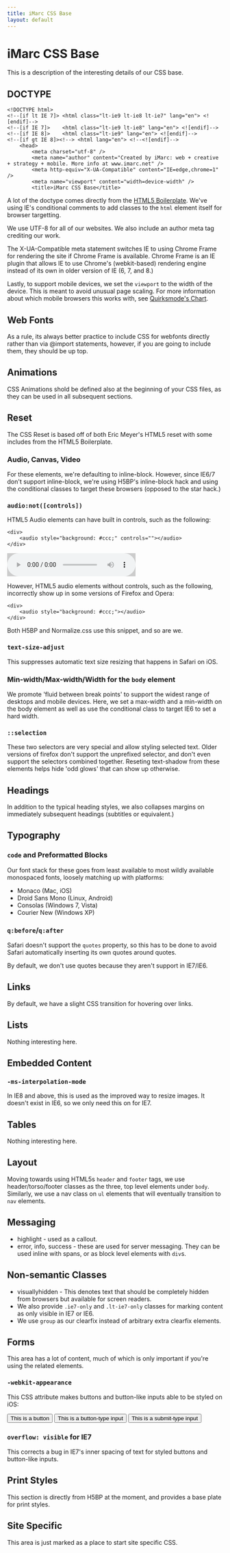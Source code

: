 ```yaml
---
title: iMarc CSS Base
layout: default
---
```


# iMarc CSS Base

This is a description of the interesting details of our CSS base.

## DOCTYPE

    <!DOCTYPE html>
    <!--[if lt IE 7]> <html class="lt-ie9 lt-ie8 lt-ie7" lang="en"> <![endif]-->
    <!--[if IE 7]>    <html class="lt-ie9 lt-ie8" lang="en"> <![endif]-->
    <!--[if IE 8]>    <html class="lt-ie9" lang="en"> <![endif]-->
    <!--[if gt IE 8]><!--> <html lang="en"> <!--<![endif]-->
        <head>
            <meta charset="utf-8" />
            <meta name="author" content="Created by iMarc: web + creative + strategy + mobile. More info at www.imarc.net" />
            <meta http-equiv="X-UA-Compatible" content="IE=edge,chrome=1" />
            <meta name="viewport" content="width=device-width" />
            <title>iMarc CSS Base</title>

A lot of the doctype comes directly from the
[HTML5 Boilerplate](http://html5boilerplate.com/). We've using IE's conditional
comments to add classes to the `html` element itself for browser targetting.

We use UTF-8 for all of our websites. We also include an author meta tag
crediting our work.

The X-UA-Compatible meta statement switches IE to using Chrome Frame for
rendering the site if Chrome Frame is available. Chrome Frame is an IE plugin
that allows IE to use Chrome's (webkit-based) rendering engine instead of its
own in older version of IE (6, 7, and 8.)

Lastly, to support mobile devices, we set the `viewport` to the width of the device.
This is meant to avoid unusual page scaling. For more information about which
mobile browsers this works with, see
[Quirksmode's Chart](http://www.quirksmode.org/mobile/tableViewport.html#metaviewport).

## Web Fonts

As a rule, its always better practice to include CSS for webfonts directly
rather than via @import statements, however, if you are going to include them,
they should be up top.

## Animations

CSS Animations shold be defined also at the beginning of your CSS files, as
they can be used in all subsequent sections.

## Reset

The CSS Reset is based off of both Eric Meyer's HTML5 reset with some includes
from the HTML5 Boilerplate.

### Audio, Canvas, Video

For these elements, we're defaulting to inline-block. However, since IE6/7
don't support inline-block, we're using H5BP's inline-block hack and using the
conditional classes to target these browsers (opposed to the star hack.)

### `audio:not([controls])`

HTML5 Audio elements can have built in controls, such as the following:

    <div>
    	<audio style="background: #ccc;" controls=""></audio>
    </div>

<div class="group">
	<audio style="background: #ccc;" controls=""></audio>
</div>

However, HTML5 audio elements without controls, such as the following,
incorrectly show up in some versions of Firefox and Opera:

    <div>
    	<audio style="background: #ccc;"></audio>
    </div>

<div class="group">
	<audio style="background: #ccc;"></audio>
</div>

Both H5BP and Normalize.css use this snippet, and so are we.

### `text-size-adjust`

This suppresses automatic text size resizing that happens in Safari on iOS.


### Min-width/Max-width/Width for the `body` element

We promote 'fluid between break points' to support the widest range of desktops
and mobile devices. Here, we set a max-width and a min-width on the body
element as well as use the conditional class to target IE6 to set a hard width.

### `::selection`

These two selectors are very special and allow styling selected text. Older
versions of firefox don't support the unprefixed selector, and don't even
support the selectors combined together. Reseting text-shadow from these
elements helps hide 'odd glows' that can show up otherwise.


## Headings

In addition to the typical heading styles, we also collapses margins on
immediately subsequent headings (subtitles or equivalent.)

## Typography

### `code` and Preformatted Blocks

Our font stack for these goes from least available to most wildly available
monospaced fonts, loosely matching up with platforms:

+ Monaco (Mac, iOS)
+ Droid Sans Mono (Linux, Android)
+ Consolas (Windows 7, Vista)
+ Courier New (Windows XP)

### `q:before`/`q:after`

Safari doesn't support the `quotes` property, so this has to be done to avoid
Safari automatically inserting its own quotes around quotes.

By default, we don't use quotes because they aren't support in IE7/IE6.

## Links

By default, we have a slight CSS transition for hovering over links.

## Lists

Nothing interesting here.

## Embedded Content

### `-ms-interpolation-mode`

In IE8 and above, this is used as the improved way to resize images. It doesn't
exist in IE6, so we only need this on for IE7.

## Tables

Nothing interesting here.

## Layout

Moving towards using HTML5s `header` and `footer` tags, we use
header/torso/footer classes as the three, top level elements under `body`.
Similarly, we use a nav class on `ul` elements that will eventually transition
to `nav` elements.

## Messaging

+ highlight - used as a callout.
+ error, info, success - these are used for server messaging. They can be used
  inline with spans, or as block level elements with `div`s.

## Non-semantic Classes

+ visuallyhidden - This denotes text that should be completely hidden from
  browsers but available for screen readers.
+ We also provide `.ie7-only` and `.lt-ie7-only` classes for marking content as
  only visible in IE7 or IE6.
+ We use `group` as our clearfix instead of arbitrary extra clearfix elements.

## Forms

This area has a lot of content, much of which is only important if you're using
the related elements.

### `-webkit-appearance`

This CSS attribute makes buttons and button-like inputs able to be styled on
iOS:

<div class="group">
	<button type="button">This is a button</button>
	<input type="button" value="This is a button-type input" />
	<input type="submit" value="This is a submit-type input" />
</div>

### `overflow: visible` for IE7

This corrects a bug in IE7's inner spacing of text for styled buttons and
button-like inputs.

## Print Styles

This section is directly from H5BP at the moment, and provides a base plate for
print styles.

## Site Specific

This area is just marked as a place to start site specific CSS.
